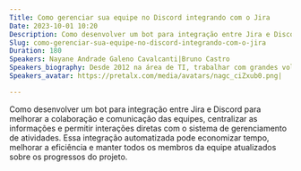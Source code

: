 ```yaml
---
Title: Como gerenciar sua equipe no Discord integrando com o Jira
Date: 2023-10-01 10:20
Description: Como desenvolver um bot para integração entre Jira e Discord para melhorar a comunicação das equipes, centralizar as informações e permitir interações diretas dos sistemas.
Slug: como-gerenciar-sua-equipe-no-discord-integrando-com-o-jira
Duration: 180
Speakers: Nayane Andrade Galeno Cavalcanti|Bruno Castro
Speakers_biography: Desde 2012 na área de TI, trabalhar com grandes volumes de informações sempre me assustou e fascinou, python vem revolucionando esse sentimento e me encantando a cada nova descoberta.|
Speakers_avatar: https://pretalx.com/media/avatars/nagc_ciZxub0.png|

---
```


Como desenvolver um bot para integração entre Jira e Discord para melhorar a colaboração e comunicação das equipes, centralizar as informações e permitir interações diretas com o sistema de gerenciamento de atividades. Essa integração automatizada pode economizar tempo, melhorar a eficiência e manter todos os membros da equipe atualizados sobre os progressos do projeto.